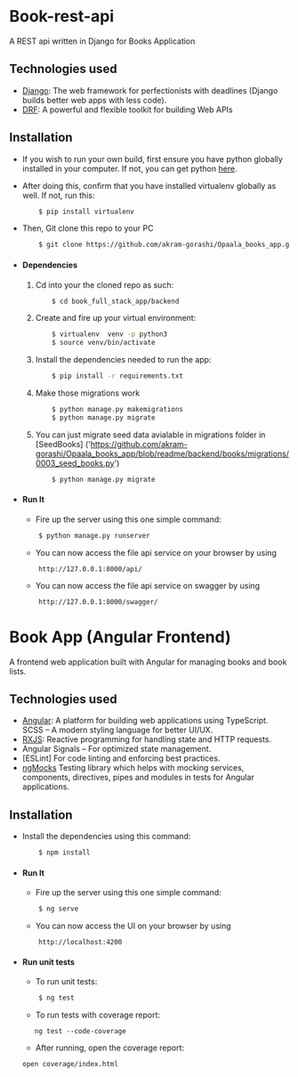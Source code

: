 # Book-rest-api
A REST api written in Django for Books Application

## Technologies used
* [Django](https://www.djangoproject.com/): The web framework for perfectionists with deadlines (Django builds better web apps with less code).
* [DRF](www.django-rest-framework.org/): A powerful and flexible toolkit for building Web APIs


## Installation
* If you wish to run your own build, first ensure you have python globally installed in your computer. If not, you can get python [here](https://www.python.org").
* After doing this, confirm that you have installed virtualenv globally as well. If not, run this:
    ```bash
        $ pip install virtualenv
    ```
* Then, Git clone this repo to your PC
    ```bash
        $ git clone https://github.com/akram-gorashi/Opaala_books_app.git
    ```

* #### Dependencies
    1. Cd into your the cloned repo as such:
        ```bash
            $ cd book_full_stack_app/backend
        ```
    2. Create and fire up your virtual environment:
        ```bash
            $ virtualenv  venv -p python3
            $ source venv/bin/activate
        ```
    3. Install the dependencies needed to run the app:
        ```bash
            $ pip install -r requirements.txt
        ```
    4. Make those migrations work
        ```bash
            $ python manage.py makemigrations
            $ python manage.py migrate
        ```
    5. You can just migrate seed data avialable in migrations folder in [SeedBooks]
    ('https://github.com/akram-gorashi/Opaala_books_app/blob/readme/backend/books/migrations/0003_seed_books.py') 
        ```bash
            $ python manage.py migrate
        ```

* #### Run It
   * Fire up the server using this one simple command:
    ```bash
        $ python manage.py runserver
    ```
   * You can now access the file api service on your browser by using
    ```
        http://127.0.0.1:8000/api/
    ```
  *   You can now access the file api service on swagger by using
    ```
        http://127.0.0.1:8000/swagger/
    ```

# Book App (Angular Frontend)

A frontend web application built with Angular for managing books and book lists.

## Technologies used
* [Angular](https://angular.io/): A platform for building web applications using TypeScript.
SCSS – A modern styling language for better UI/UX.
* [RXJS](https://rxjs.dev/): Reactive programming for handling state and HTTP requests.
* Angular Signals – For optimized state management.
* [ESLint] For code linting and enforcing best practices.
* [ngMocks](https://ng-mocks.sudo.eu/) Testing library which helps with mocking services, components, directives, pipes and modules in tests for Angular applications. 

## Installation
* Install the dependencies using this command:
    ```bash
        $ npm install
    ```

* #### Run It
   * Fire up the server using this one simple command:
    ```bash
        $ ng serve
    ```
   * You can now access the UI  on your browser by using
    ```
        http://localhost:4200
    ```
* ####  Run unit tests
   * To run unit tests:
    ```bash
        $ ng test
    ```
   * To run tests with coverage report:
    ```
       ng test --code-coverage

    ```
   * After running, open the coverage report:
    ```
    open coverage/index.html
    ```